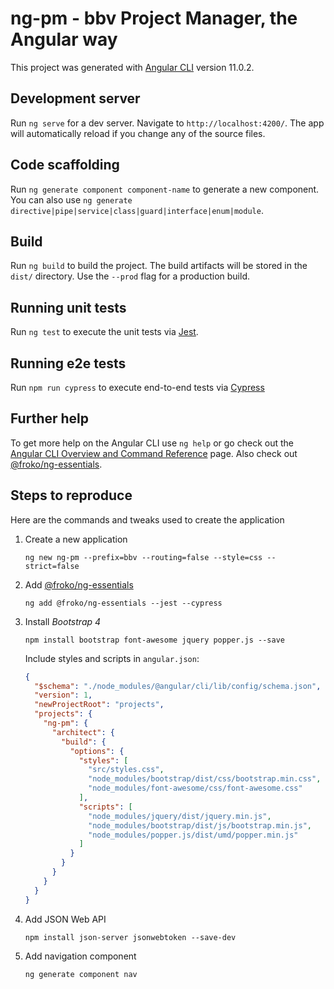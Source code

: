 # ng-pm - bbv Project Manager, the Angular way

This project was generated with [Angular CLI](https://github.com/angular/angular-cli) version 11.0.2.

## Development server

Run `ng serve` for a dev server. Navigate to `http://localhost:4200/`. The app will automatically reload if you change any of the source files.

## Code scaffolding

Run `ng generate component component-name` to generate a new component. You can also use `ng generate directive|pipe|service|class|guard|interface|enum|module`.

## Build

Run `ng build` to build the project. The build artifacts will be stored in the `dist/` directory. Use the `--prod` flag for a production build.

## Running unit tests

Run `ng test` to execute the unit tests via [Jest](https://jestjs.io/).

## Running e2e tests

Run `npm run cypress` to execute end-to-end tests via [Cypress](https://www.cypress.io/)

## Further help

To get more help on the Angular CLI use `ng help` or go check out the [Angular CLI Overview and Command Reference](https://angular.io/cli) page. Also check out [@froko/ng-essentials](https://www.npmjs.com/package/@froko/ng-essentials).

## Steps to reproduce

Here are the commands and tweaks used to create the application

1. Create a new application

   `ng new ng-pm --prefix=bbv --routing=false --style=css --strict=false`

2. Add [@froko/ng-essentials](https://www.npmjs.com/package/@froko/ng-essentials)

   `ng add @froko/ng-essentials --jest --cypress`

3. Install _Bootstrap 4_

   `npm install bootstrap font-awesome jquery popper.js --save`

   Include styles and scripts in `angular.json`:

   ```json
   {
     "$schema": "./node_modules/@angular/cli/lib/config/schema.json",
     "version": 1,
     "newProjectRoot": "projects",
     "projects": {
       "ng-pm": {
         "architect": {
           "build": {
             "options": {
               "styles": [
                 "src/styles.css",
                 "node_modules/bootstrap/dist/css/bootstrap.min.css",
                 "node_modules/font-awesome/css/font-awesome.css"
               ],
               "scripts": [
                 "node_modules/jquery/dist/jquery.min.js",
                 "node_modules/bootstrap/dist/js/bootstrap.min.js",
                 "node_modules/popper.js/dist/umd/popper.min.js"
               ]
             }
           }
         }
       }
     }
   }
   ```

4. Add JSON Web API

   `npm install json-server jsonwebtoken --save-dev`

5. Add navigation component

   `ng generate component nav`
